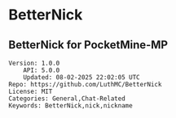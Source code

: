 # BetterNick
## BetterNick for PocketMine-MP
```properties
Version: 1.0.0
    API: 5.0.0
    Updated: 08-02-2025 22:02:05 UTC
Repo: https://github.com/LuthMC/BetterNick
License: MIT
Categories: General,Chat-Related
Keywords: BetterNick,nick,nickname
```